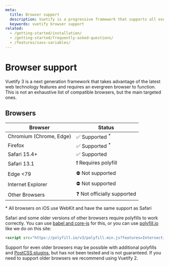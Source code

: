```yaml
---
meta:
  title: Browser support
  description: Vuetify is a progressive framework that supports all evergreen browsers.
  keywords: vuetify browser support
related:
  - /getting-started/installation/
  - /getting-started/frequently-asked-questions/
  - /features/sass-variables/
---
```


# Browser support

Vuetify 3 is a next generation framework that takes advantage of the latest web technology features and requires an evergreen browser to function. This is not an exhaustive list of compatible browsers, but the main targeted ones.

<entry />

## Browsers

| Browser                 | Status                     |
|-------------------------|----------------------------|
| Chromium (Chrome, Edge) | ✅ Supported <sup>*</sup>   |
| Firefox                 | ✅ Supported <sup>*</sup>   |
| Safari 15.4+            | ✅ Supported                |
| Safari 13.1             | ❗ Requires polyfill        |
| Edge <79                | ⛔ Not supported            |
| Internet Explorer       | ⛔ Not supported            |
| Other Browsers          | ❓ Not officially supported |

<p class="text-caption">* All browsers on iOS use WebKit and have the same support as Safari</p>

Safari and some older versions of other browsers require polyfills to work correctly. You can use [babel and core-js](https://babeljs.io/docs/en/babel-preset-env#usebuiltins) for this, or you can use [polyfill.io](https://polyfill.io/v3/) like we do on this site:

```html
<script src="https://polyfill.io/v3/polyfill.min.js?features=IntersectionObserver,ResizeObserver,WebAnimations,Object.fromEntries,Array.prototype.at"></script>
```

Support for even older browsers may be possible with additional polyfills and [PostCSS plugins](https://github.com/csstools/postcss-plugins/tree/main/plugins/postcss-logical), but has not been tested and is not guaranteed. If you need to support older browsers we recommend using Vuetify 2.

<backmatter />
